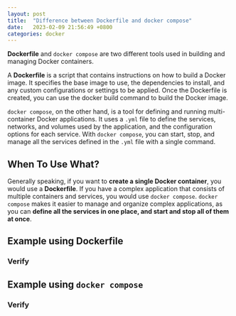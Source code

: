 ```yaml
---
layout: post
title:  "Difference between Dockerfile and docker compose"
date:   2023-02-09 21:56:49 +0800
categories: docker
---
```


**Dockerfile** and `docker compose` are two different tools used in building and managing Docker containers.

A **Dockerfile** is a script that contains instructions on how to build a Docker image. It specifies the base image to use, the dependencies to install, and any custom configurations or settings to be applied. Once the Dockerfile is created, you can use the docker build command to build the Docker image.

`docker compose`, on the other hand, is a tool for defining and running multi-container Docker applications. It uses a `.yml` file to define the services, networks, and volumes used by the application, and the configuration options for each service. With `docker compose`, you can start, stop, and manage all the services defined in the `.yml` file with a single command.

## When To Use What?

Generally speaking, if you want to **create a single Docker container**, you would use a **Dockerfile**. If you have a complex application that consists of multiple containers and services, you would use `docker compose`. `docker compose` makes it easier to manage and organize complex applications, as you can **define all the services in one place, and start and stop all of them at once**.

## Example using Dockerfile

### Verify



## Example using `docker compose`


### Verify